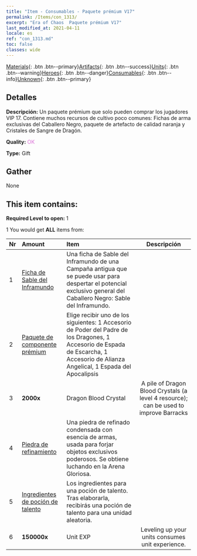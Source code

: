 ```yaml
---
title: "Item - Consumables - Paquete prémium V17"
permalink: /Items/con_1313/
excerpt: "Era of Chaos  Paquete prémium V17"
last_modified_at: 2021-04-11
locale: es
ref: "con_1313.md"
toc: false
classes: wide
---
```

 [Materials](/es/Items/){: .btn .btn--primary}[Artifacts](/es/Items/Artifacts/){: .btn .btn--success}[Units](/es/Items/Units/){: .btn .btn--warning}[Heroes](/es/Items/Heroes/){: .btn .btn--danger}[Consumables](/es/Items/Consumables/){: .btn .btn--info}[Unknown](/es/Items/Unknown/){: .btn .btn--primary}

## Detalles
 **Descripción:** Un paquete prémium que solo pueden comprar los jugadores VIP 17. Contiene muchos recursos de cultivo poco comunes: Fichas de arma exclusivas del Caballero Negro, paquete de artefacto de calidad naranja y Cristales de Sangre de Dragón.

 **Quality:** <span style="color: #DA70D6">OK</span>

 **Type:** Gift

## Gather

  None

## This item contains:

 **Required Level to open:** 1

 1 You would get **ALL** items  from:

  | Nr | Amount |     Item    | Descripción |
  |:---|:-------|:------------|:-----------:|
  | 1 | [Ficha de Sable del Inframundo](/es/Items/con_979/) | Una ficha de Sable del Inframundo de una Campaña antigua que se puede usar para despertar el potencial exclusivo general del Caballero Negro: Sable del Inframundo. | 
  | 2 | [Paquete de componente prémium](/es/Items/con_1363/) | Elige recibir uno de los siguientes: 1 Accesorio de Poder del Padre de los Dragones, 1 Accesorio de Espada de Escarcha, 1 Accesorio de Alianza Angelical, 1 Espada del Apocalipsis | 
  | 3 |  **2000x** | Dragon Blood Crystal | A pile of Dragon Blood Crystals (a level 4 resource); can be used to improve Barracks  | 
  | 4 | [Piedra de refinamiento](/es/Items/con_814/) | Una piedra de refinado condensada con esencia de armas, usada para forjar objetos exclusivos poderosos. Se obtiene luchando en la Arena Gloriosa. | 
  | 5 | [Ingredientes de poción de talento](/es/Items/con_1120/) | Los ingredientes para una poción de talento. Tras elaborarla, recibirás una poción de talento para una unidad aleatoria. | 
  | 6 |  **150000x** | Unit EXP | Leveling up your units consumes unit experience.  | 
